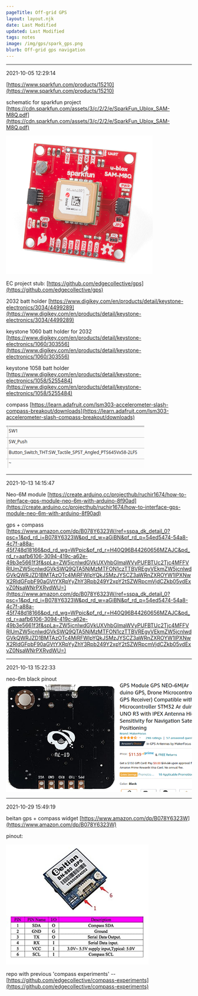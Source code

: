 ```yaml
---
pageTitle: Off-grid GPS
layout: layout.njk
date: Last Modified
updated: Last Modified
tags: notes 
image: /img/gps/spark_gps.png
blurb: Off-grid gps navigation
---
```


---
2021-10-05 12:29:14

[https://www.sparkfun.com/products/15210](https://www.sparkfun.com/products/15210)

schematic for sparkfun project [https://cdn.sparkfun.com/assets/3/c/2/2/e/SparkFun_Ublox_SAM-M8Q.pdf](https://cdn.sparkfun.com/assets/3/c/2/2/e/SparkFun_Ublox_SAM-M8Q.pdf)

![](/img/gps/spark_gps.png)

EC project stub: [https://github.com/edgecollective/gps](https://github.com/edgecollective/gps)

2032 batt holder [https://www.digikey.com/en/products/detail/keystone-electronics/3034/4499289](https://www.digikey.com/en/products/detail/keystone-electronics/3034/4499289)

keystone 1060 batt holder for 2032 [https://www.digikey.com/en/products/detail/keystone-electronics/1060/303556](https://www.digikey.com/en/products/detail/keystone-electronics/1060/303556)

keystone 1058 batt holder [https://www.digikey.com/en/products/detail/keystone-electronics/1058/5255484](https://www.digikey.com/en/products/detail/keystone-electronics/1058/5255484)

compass [https://learn.adafruit.com/lsm303-accelerometer-slash-compass-breakout/downloads](https://learn.adafruit.com/lsm303-accelerometer-slash-compass-breakout/downloads)

![](/img/gps/side_button_type.png)

---
2021-10-13 14:15:47

Neo-6M module [https://create.arduino.cc/projecthub/ruchir1674/how-to-interface-gps-module-neo-6m-with-arduino-8f90ad](https://create.arduino.cc/projecthub/ruchir1674/how-to-interface-gps-module-neo-6m-with-arduino-8f90ad)

gps + compass [https://www.amazon.com/dp/B078Y6323W/ref=sspa_dk_detail_0?psc=1&pd_rd_i=B078Y6323W&pd_rd_w=aGiBN&pf_rd_p=54ed5474-54a8-4c7f-a88a-45f748d18166&pd_rd_wg=WPpic&pf_rd_r=H40Q96B44260656MZAJC&pd_rd_r=aafb6106-3094-419c-a62e-49b3e5661f3f&spLa=ZW5jcnlwdGVkUXVhbGlmaWVyPUFBTUc2Tjc4MFFVRlUmZW5jcnlwdGVkSWQ9QTA5NjMzMTFON1czTTBVREgyVEkmZW5jcnlwdGVkQWRJZD1BMTAzOTc4MjRFWlpYQkJSMzJYSCZ3aWRnZXROYW1lPXNwX2RldGFpbF90aGVtYXRpYyZhY3Rpb249Y2xpY2tSZWRpcmVjdCZkb05vdExvZ0NsaWNrPXRydWU=](https://www.amazon.com/dp/B078Y6323W/ref=sspa_dk_detail_0?psc=1&pd_rd_i=B078Y6323W&pd_rd_w=aGiBN&pf_rd_p=54ed5474-54a8-4c7f-a88a-45f748d18166&pd_rd_wg=WPpic&pf_rd_r=H40Q96B44260656MZAJC&pd_rd_r=aafb6106-3094-419c-a62e-49b3e5661f3f&spLa=ZW5jcnlwdGVkUXVhbGlmaWVyPUFBTUc2Tjc4MFFVRlUmZW5jcnlwdGVkSWQ9QTA5NjMzMTFON1czTTBVREgyVEkmZW5jcnlwdGVkQWRJZD1BMTAzOTc4MjRFWlpYQkJSMzJYSCZ3aWRnZXROYW1lPXNwX2RldGFpbF90aGVtYXRpYyZhY3Rpb249Y2xpY2tSZWRpcmVjdCZkb05vdExvZ0NsaWNrPXRydWU=)

---
2021-10-13 15:22:33

neo-6m black pinout ![](/img/gps/neo-6m-black-pinout.png)

---
2021-10-29 15:49:19

beitan gps + compass widget [https://www.amazon.com/dp/B078Y6323W](https://www.amazon.com/dp/B078Y6323W)

pinout:

![](/img/gps/beitan.png)

repo with previous 'compass experiments' -- [https://github.com/edgecollective/compass-experiments](https://github.com/edgecollective/compass-experiments)

